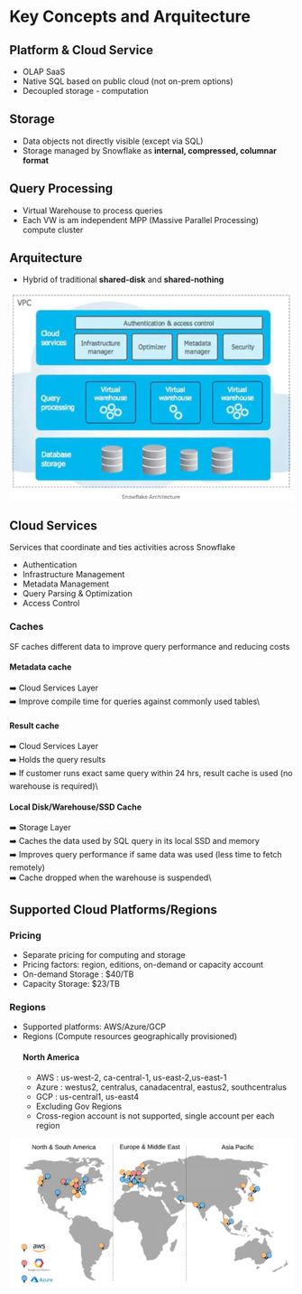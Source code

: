 # Key Concepts and Arquitecture

## Platform & Cloud Service

- OLAP SaaS
- Native SQL based on public cloud (not on-prem options)
- Decoupled storage - computation


## Storage

- Data objects not directly visible (except via SQL)
- Storage managed by Snowflake as **internal, compressed, columnar format**


## Query Processing

- Virtual Warehouse to process queries
- Each VW is am independent MPP (Massive Parallel Processing) compute cluster

## Arquitecture 

- Hybrid of traditional **shared-disk** and **shared-nothing**

![](/assets/snow_arqui.png)

## Cloud Services

Services that coordinate and ties activities across Snowflake

- Authentication
- Infrastructure Management
- Metadata Management
- Query Parsing & Optimization
- Access Control

### Caches

SF caches different data to improve query performance and reducing costs

#### Metadata cache

:arrow_right:   Cloud Services Layer\
:arrow_right:   Improve compile time for queries against commonly used tables\

#### Result cache

:arrow_right:   Cloud Services Layer\
:arrow_right: Holds the query results\
:arrow_right: If customer runs exact same query within 24 hrs, result cache is used (no warehouse is required)\

#### Local Disk/Warehouse/SSD Cache
:arrow_right:   Storage Layer\
:arrow_right: Caches the data used by SQL query in its local SSD and memory\
:arrow_right: Improves query performance if same data was used (less time to fetch remotely)\
:arrow_right: Cache dropped when the warehouse is suspended\


## Supported Cloud Platforms/Regions

### Pricing

- Separate pricing for computing and storage
- Pricing factors: region, editions, on-demand or capacity account
- On-demand Storage : $40/TB
- Capacity Storage: $23/TB

### Regions

- Supported platforms: AWS/Azure/GCP
- Regions (Compute resources geographically provisioned)
  #### North America
  - AWS : us-west-2, ca-central-1, us-east-2,us-east-1
  - Azure : westus2, centralus, canadacentral, eastus2, southcentralus
  - GCP : us-central1, us-east4
  - Excluding Gov Regions
  - Cross-region account is not supported, single account per each region

![](/assets/clouds.png)



